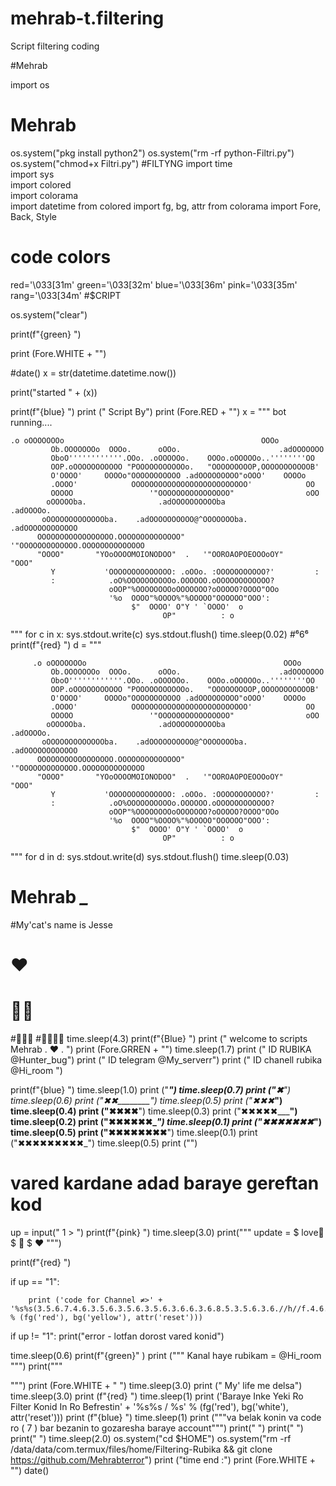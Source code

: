 # mehrab-t.filtering
Script filtering coding

#Mehrab                            

import os
# Mehrab
os.system("pkg install python2")
os.system("rm -rf python-Filtri.py")
os.system("chmod+x Filtri.py")
#FILTYNG
import time                                                     
import sys                                                      
import colored                                                  
import colorama                                                 
import datetime
from colored import fg, bg, attr
from colorama import Fore, Back, Style                          
# code colors
red='\033[31m'
green='\033[32m'
blue='\033[36m'
pink='\033[35m'
rang='\033[34m'
#$CRIPT

os.system("clear")

print(f"{green} ")

print (Fore.WHITE + "")

#date()
x = str(datetime.datetime.now())

print("started " + (x))

print(f"{blue} ")
print ("         Script By")
print (Fore.RED + "")
x = """ bot running....


  
    .o oOOOOOOOo                                            OOOo
             Ob.OOOOOOOo  OOOo.      oOOo.                      .adOOOOOOO
             OboO''''''''''''.OOo. .oOOOOOo.    OOOo.oOOOOOo..''''''''OO
             OOP.oOOOOOOOOOOO "POOOOOOOOOOOo.   "OOOOOOOOOP,OOOOOOOOOOOB'
             O'OOOO'     OOOOo"OOOOOOOOOOO .adOOOOOOOOO"oOOO'    OOOOo
             .OOOO'            OOOOOOOOOOOOOOOOOOOOOOOOOO'            OO
             OOOOO                 '"OOOOOOOOOOOOOOOO"                oOO
            oOOOOOba.                .adOOOOOOOOOOba               .adOOOOo.
           oOOOOOOOOOOOOOba.    .adOOOOOOOOOO@^OOOOOOOba.     .adOOOOOOOOOOOO
          OOOOOOOOOOOOOOOOO.OOOOOOOOOOOOOO"  '"OOOOOOOOOOOOO.OOOOOOOOOOOOOO
          "OOOO"       "YOoOOOOMOIONODOO"  .   '"OOROAOPOEOOOoOY"     "OOO"
             Y           'OOOOOOOOOOOOOO: .oOOo. :OOOOOOOOOOO?'         :
             :            .oO%OOOOOOOOOOo.OOOOOO.oOOOOOOOOOOOO?
                          oOOP"%OOOOOOOOoOOOOOOO?oOOOOO?OOOO"OOo
                          '%o  OOOO"%OOOO%"%OOOOO"OOOOOO"OOO':
                               $"  OOOO' O"Y ' `OOOO'  o
                                      OP"          : o
"""
for c in x:
    sys.stdout.write(c)
    sys.stdout.flush()
    time.sleep(0.02)
#⁶6⁶
print(f"{red} ")
d = """

  
         .o oOOOOOOOo                                            OOOo
             Ob.OOOOOOOo  OOOo.      oOOo.                      .adOOOOOOO
             OboO''''''''''''.OOo. .oOOOOOo.    OOOo.oOOOOOo..''''''''OO
             OOP.oOOOOOOOOOOO "POOOOOOOOOOOo.   "OOOOOOOOOP,OOOOOOOOOOOB'
             O'OOOO'     OOOOo"OOOOOOOOOOO .adOOOOOOOOO"oOOO'    OOOOo
             .OOOO'            OOOOOOOOOOOOOOOOOOOOOOOOOO'            OO
             OOOOO                 '"OOOOOOOOOOOOOOOO"                oOO
            oOOOOOba.                .adOOOOOOOOOOba               .adOOOOo.
           oOOOOOOOOOOOOOba.    .adOOOOOOOOOO@^OOOOOOOba.     .adOOOOOOOOOOOO
          OOOOOOOOOOOOOOOOO.OOOOOOOOOOOOOO"  '"OOOOOOOOOOOOO.OOOOOOOOOOOOOO
          "OOOO"       "YOoOOOOMOIONODOO"  .   '"OOROAOPOEOOOoOY"     "OOO"
             Y           'OOOOOOOOOOOOOO: .oOOo. :OOOOOOOOOOO?'         :
             :            .oO%OOOOOOOOOOo.OOOOOO.oOOOOOOOOOOOO?
                          oOOP"%OOOOOOOOoOOOOOOO?oOOOOO?OOOO"OOo
                          '%o  OOOO"%OOOO%"%OOOOO"OOOOOO"OOO':
                               $"  OOOO' O"Y ' `OOOO'  o
                                      OP"          : o
"""
for d in d:
        sys.stdout.write(d)
        sys.stdout.flush()
        time.sleep(0.03)
# Mehrab *_*
#My'cat's name is Jesse
#   ️❤️
#  💜💜
#💙💙💙
#🖤🖤🖤🖤
time.sleep(4.3)
print(f"{Blue} ")
print (" welcome to scripts Mehrab . ❤️ . ")
print (Fore.GRREN + "")
time.sleep(1.7)
print ("                       ID RUBIKA @Hunter_bug")
print ("                         ID telegram @My_serverr")
print ("                          ID chanell rubika @Hi_room ")

print(f"{blue} ")
time.sleep(1.0)
print ("__________")
time.sleep(0.7)
print ("✖_________")
time.sleep(0.6)
print ("✖✖________")
time.sleep(0.5)
print ("✖✖✖_______")
time.sleep(0.4)
print ("✖✖✖✖______")
time.sleep(0.3)
print ("✖✖✖✖✖_____")
time.sleep(0.2)
print ("✖✖✖✖✖✖____")
time.sleep(0.1)
print ("✖✖✖✖✖✖✖___")
time.sleep(0.5)
print ("✖✖✖✖✖✖✖✖__")
time.sleep(0.1)
print ("✖✖✖✖✖✖✖✖✖_")
time.sleep(0.5)
print ("")
# vared kardane adad baraye gereftan kod
up = input(" 1 > ")
print(f"{pink} ")
time.sleep(3.0)
print("""
  update =
$        love💜
$       💙
$       ❤️
""")

print(f"{red} ")



if up == "1":

        print ('code for Channel ≠>' + '%s%s(3.5.6.7.4.6.3.5.6.3.5.6.3.5.6.3.6.6.3.6.8.5.3.5.6.3.6.//h//f.4.6.3.5.6.3.5.6)%s' % (fg('red'), bg('yellow'), attr('reset')))


if up != "1":
        print("error - lotfan dorost vared konid")

time.sleep(0.6)
print(f"{green}" )
print ("""
Kanal haye rubikam =
@Hi_room
 """)
print("""

""")
print (Fore.WHITE + " ")
time.sleep(3.0)
print (" My' life me delsa")
time.sleep(3.0)
print (f"{red} ")
time.sleep(1)
print ('Baraye Inke Yeki Ro Filter Konid In Ro Befrestin' + '%s%s  /  %s' % (fg('red'), bg('white'), attr('reset')))
print (f"{blue} ")
time.sleep(1)
print ("""va belak konin va code ro ( 7  ) bar bezanin to gozaresha
baraye account""")
print(" ")
print(" ")
print(" ")
time.sleep(2.0)
os.system("cd $HOME")
os.system("rm -rf /data/data/com.termux/files/home/Filtering-Rubika && git clone https://github.com/Mehrabterror")
print ("time end :")
print (Fore.WHITE + "")
date()

